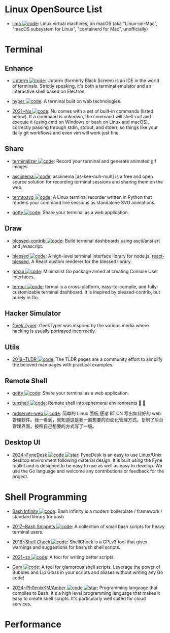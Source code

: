 # Linux OpenSource List

- [lima ![code](https://ng-tech.icu/assets/code.svg)](https://github.com/AkihiroSuda/lima): Linux virtual machines, on macOS (aka "Linux-on-Mac", "macOS subsystem for Linux", "containerd for Mac", unofficially)

# Terminal

## Enhance

- [Upterm ![code](https://ng-tech.icu/assets/code.svg)](https://github.com/railsware/upterm): Upterm (formerly Black Screen) is an IDE in the world of terminals. Strictly speaking, it's both a terminal emulator and an interactive shell based on Electron.

- [hyper ![code](https://ng-tech.icu/assets/code.svg)](https://github.com/zeit/hyper): A terminal built on web technologies.

- [2021~Nu ![code](https://ng-tech.icu/assets/code.svg)](https://github.com/nushell/nushell): Nu comes with a set of built-in commands (listed below). If a command is unknown, the command will shell-out and execute it (using cmd on Windows or bash on Linux and macOS), correctly passing through stdin, stdout, and stderr, so things like your daily git workflows and even vim will work just fine.

## Share

- [terminalizer ![code](https://ng-tech.icu/assets/code.svg)](https://github.com/faressoft/terminalizer): Record your terminal and generate animated gif images.

- [asciinema ![code](https://ng-tech.icu/assets/code.svg)](https://asciinema.org/): asciinema [as-kee-nuh-muh] is a free and open source solution for recording terminal sessions and sharing them on the web.

- [termtosvg ![code](https://ng-tech.icu/assets/code.svg)](https://github.com/nbedos/termtosvg): A Linux terminal recorder written in Python that renders your command line sessions as standalone SVG animations.

- [gotty ![code](https://ng-tech.icu/assets/code.svg)](https://github.com/yudai/gotty): Share your terminal as a web application.

## Draw

- [blessed-contrib ![code](https://ng-tech.icu/assets/code.svg)](https://github.com/yaronn/blessed-contrib): Build terminal dashboards using ascii/ansi art and javascript.

- [blessed ![code](https://ng-tech.icu/assets/code.svg)](https://github.com/chjj/blessed): A high-level terminal interface library for node.js. [react-blessed](https://github.com/Yomguithereal/react-blessed), A React custom renderer for the blessed library.

- [gocui ![code](https://ng-tech.icu/assets/code.svg)](https://github.com/jroimartin/gocui): Minimalist Go package aimed at creating Console User Interfaces.

- [termui ![code](https://ng-tech.icu/assets/code.svg)](https://github.com/gizak/termui): termui is a cross-platform, easy-to-compile, and fully-customizable terminal dashboard. It is inspired by blessed-contrib, but purely in Go.

## Hacker Simulator

- [Geek Typer](http://geektyper.com/shield/): GeekTyper was inspired by the various media where hacking is usually portrayed incorrectly.

## Utils

- [2019~TLDR ![code](https://ng-tech.icu/assets/code.svg)](https://tldr.sh): The TLDR pages are a community effort to simplify the beloved man pages with practical examples.

## Remote Shell

- [gotty ![code](https://ng-tech.icu/assets/code.svg)](https://github.com/yudai/gotty): Share your terminal as a web application.

- [tunshell ![code](https://ng-tech.icu/assets/code.svg)](https://github.com/TimeToogo/tunshell): Remote shell into ephemeral environments 🐚 🦀

- [mdserver-web ![code](https://ng-tech.icu/assets/code.svg)](https://github.com/midoks/mdserver-web): 简单的 Linux 面板,感谢 BT.CN 写出如此好的 web 管理软件。我一看到，就知道这是我一直想要的页面化管理方式。复制了后台管理界面，按照自己想要的方式写了一版。

## Desktop UI

- [2024~FyneDesk ![code](https://ng-tech.icu/assets/code.svg) ![star](https://img.shields.io/github/stars/FyshOS/fynedesk)](https://github.com/FyshOS/fynedesk): FyneDesk is an easy to use Linux/Unix desktop environment following material design. It is built using the Fyne toolkit and is designed to be easy to use as well as easy to develop. We use the Go language and welcome any contributions or feedback for the project.

# Shell Programming

- [Bash Infinity ![code](https://ng-tech.icu/assets/code.svg)](https://github.com/niieani/bash-oo-framework): Bash Infinity is a modern boilerplate / framework / standard library for bash

- [2017~Bash Snippets ![code](https://ng-tech.icu/assets/code.svg)](https://github.com/alexanderepstein/Bash-Snippets): A collection of small bash scripts for heavy terminal users.

- [2018~Shell Check ![code](https://ng-tech.icu/assets/code.svg)](https://www.shellcheck.net): ShellCheck is a GPLv3 tool that gives warnings and suggestions for bash/sh shell scripts.

- [2021~zx ![code](https://ng-tech.icu/assets/code.svg)](https://github.com/google/zx): A tool for writing better scripts.

- [Gum ![code](https://ng-tech.icu/assets/code.svg)](https://github.com/charmbracelet/gum): A tool for glamorous shell scripts. Leverage the power of Bubbles and Lip Gloss in your scripts and aliases without writing any Go code!

- [2024~Ph0enixKM/Amber ![code](https://ng-tech.icu/assets/code.svg) ![star](https://img.shields.io/github/stars/Ph0enixKM/Amber)](https://github.com/Ph0enixKM/Amber): Programming language that compiles to Bash. It's a high level programming language that makes it easy to create shell scripts. It's particularly well suited for cloud services.

# Performance
